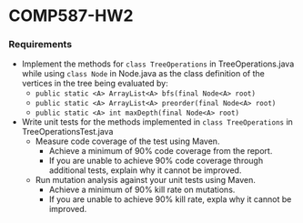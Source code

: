 # COMP587-HW2
### Requirements
- Implement the methods for `class TreeOperations` in TreeOperations.java while using `class Node` in Node.java as the class definition of the vertices in the tree being evaluated by:
  - `public static <A> ArrayList<A> bfs(final Node<A> root)`
  - `public static <A> ArrayList<A> preorder(final Node<A> root)`
  - `public static <A> int maxDepth(final Node<A> root)`
- Write unit tests for the methods implemented in `class TreeOperations` in TreeOperationsTest.java
  - Measure code coverage of the test using Maven.
    - Achieve a minimum of 90% code coverage from the report.
    - If you are unable to achieve 90% code coverage through additional tests, explain why it cannot be improved.
  - Run mutation analysis against your unit tests using Maven.
    - Achieve a minimum of 90% kill rate on mutations.
    - If you are unable to achieve 90% kill rate, expla why it cannot be improved. 
